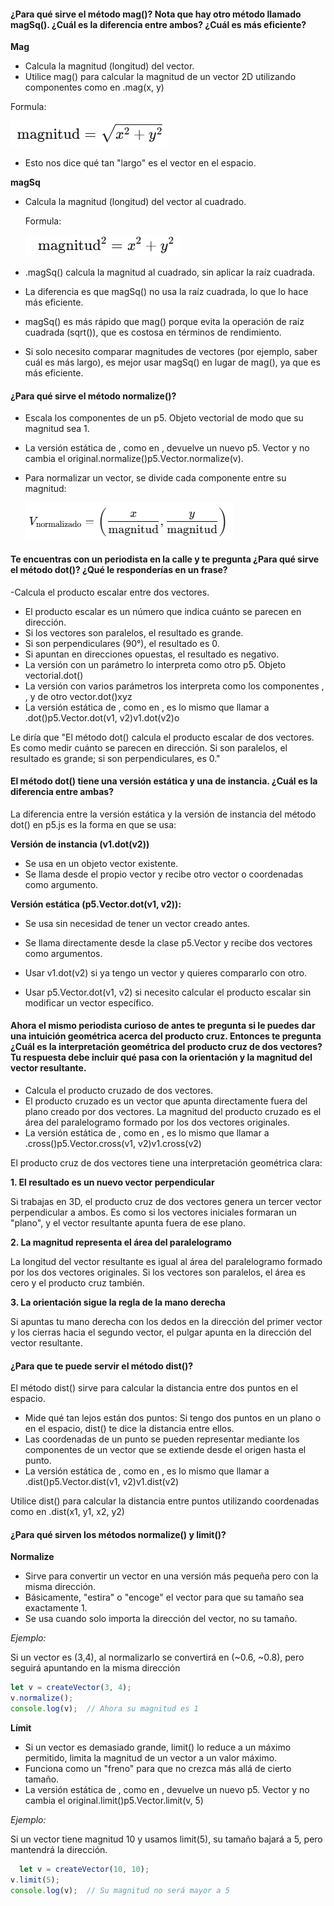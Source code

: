 #### ¿Para qué sirve el método mag()? Nota que hay otro método llamado magSq(). ¿Cuál es la diferencia entre ambos? ¿Cuál es más eficiente?

**Mag**
- Calcula la magnitud (longitud) del vector.
- Utilice mag() para calcular la magnitud de un vector 2D utilizando componentes como en .mag(x, y)

Formula:

![image](../../../../assets/mag.png)
- Esto nos dice qué tan "largo" es el vector en el espacio.
  
**magSq**
- Calcula la magnitud (longitud) del vector al cuadrado.
  
  Formula:

  ![image](../../../../assets/magsq.png)
- .magSq() calcula la magnitud al cuadrado, sin aplicar la raíz cuadrada.

- La diferencia es que magSq() no usa la raíz cuadrada, lo que lo hace más eficiente.
- magSq() es más rápido que mag() porque evita la operación de raíz cuadrada (sqrt()), que es costosa en términos de rendimiento.
- Si solo necesito comparar magnitudes de vectores (por ejemplo, saber cuál es más largo), es mejor usar magSq() en lugar de mag(), ya que es más eficiente.

#### ¿Para qué sirve el método normalize()?
- Escala los componentes de un p5. Objeto vectorial de modo que su magnitud sea 1.
- La versión estática de , como en , devuelve un nuevo p5. Vector y no cambia el original.normalize()p5.Vector.normalize(v).
- Para normalizar un vector, se divide cada componente entre su magnitud:
  
  ![image](../../../../assets/Normalize.png)


#### Te encuentras con un periodista en la calle y te pregunta ¿Para qué sirve el método dot()? ¿Qué le responderías en un frase?
-Calcula el producto escalar entre dos vectores.
- El producto escalar es un número que indica cuánto se parecen en dirección.
- Si los vectores son paralelos, el resultado es grande.
- Si son perpendiculares (90°), el resultado es 0.
- Si apuntan en direcciones opuestas, el resultado es negativo.
- La versión con un parámetro lo interpreta como otro p5. Objeto vectorial.dot()
- La versión con varios parámetros los interpreta como los componentes , , y de otro vector.dot()xyz
- La versión estática de , como en , es lo mismo que llamar a .dot()p5.Vector.dot(v1, v2)v1.dot(v2)o
  
Le diría que "El método dot() calcula el producto escalar de dos vectores. Es como medir cuánto se parecen en dirección. Si son paralelos, el resultado es grande; si son perpendiculares, es 0."

#### El método dot() tiene una versión estática y una de instancia. ¿Cuál es la diferencia entre ambas?
La diferencia entre la versión estática y la versión de instancia del método dot() en p5.js es la forma en que se usa:

**Versión de instancia (v1.dot(v2))**
- Se usa en un objeto vector existente.
- Se llama desde el propio vector y recibe otro vector o coordenadas como argumento.

**Versión estática (p5.Vector.dot(v1, v2)):**
- Se usa sin necesidad de tener un vector creado antes.
- Se llama directamente desde la clase p5.Vector y recibe dos vectores como argumentos.

- Usar v1.dot(v2) si ya tengo un vector y quieres compararlo con otro.
- Usar p5.Vector.dot(v1, v2) si necesito calcular el producto escalar sin modificar un vector específico.
#### Ahora el mismo periodista curioso de antes te pregunta si le puedes dar una intuición geométrica acerca del producto cruz. Entonces te pregunta ¿Cuál es la interpretación geométrica del producto cruz de dos vectores? Tu respuesta debe incluir qué pasa con la orientación y la magnitud del vector resultante.
- Calcula el producto cruzado de dos vectores.
- El producto cruzado es un vector que apunta directamente fuera del plano creado por dos vectores. La magnitud del producto cruzado es el área del paralelogramo formado por los dos vectores originales.
- La versión estática de , como en , es lo mismo que llamar a .cross()p5.Vector.cross(v1, v2)v1.cross(v2)

El producto cruz de dos vectores tiene una interpretación geométrica clara:

**1. El resultado es un nuevo vector perpendicular**

Si trabajas en 3D, el producto cruz de dos vectores genera un tercer vector perpendicular a ambos.
Es como si los vectores iniciales formaran un "plano", y el vector resultante apunta fuera de ese plano.
 
 **2. La magnitud representa el área del paralelogramo**

La longitud del vector resultante es igual al área del paralelogramo formado por los dos vectores originales.
Si los vectores son paralelos, el área es cero y el producto cruz también.

**3. La orientación sigue la regla de la mano derecha**

Si apuntas tu mano derecha con los dedos en la dirección del primer vector y los cierras hacia el segundo vector, el pulgar apunta en la dirección del vector resultante.

#### ¿Para que te puede servir el método dist()?

El método dist() sirve para calcular la distancia entre dos puntos en el espacio.
- Mide qué tan lejos están dos puntos: Si tengo dos puntos en un plano o en el espacio, dist() te dice la distancia entre ellos.
- Las coordenadas de un punto se pueden representar mediante los componentes de un vector que se extiende desde el origen hasta el punto.
- La versión estática de , como en , es lo mismo que llamar a .dist()p5.Vector.dist(v1, v2)v1.dist(v2)

Utilice dist() para calcular la distancia entre puntos utilizando coordenadas como en .dist(x1, y1, x2, y2)

#### ¿Para qué sirven los métodos normalize() y limit()?
**Normalize**
- Sirve para convertir un vector en una versión más pequeña pero con la misma dirección.
- Básicamente, "estira" o "encoge" el vector para que su tamaño sea exactamente 1.
- Se usa cuando solo importa la dirección del vector, no su tamaño.

*Ejemplo:*

Si un vector es (3,4), al normalizarlo se convertirá en (~0.6, ~0.8), pero seguirá apuntando en la misma dirección

```js
let v = createVector(3, 4);
v.normalize();
console.log(v);  // Ahora su magnitud es 1
```

**Límit**
- Si un vector es demasiado grande, limit() lo reduce a un máximo permitido, limita la magnitud de un vector a un valor máximo.
- Funciona como un "freno" para que no crezca más allá de cierto tamaño.
- La versión estática de , como en , devuelve un nuevo p5. Vector y no cambia el original.limit()p5.Vector.limit(v, 5)

*Ejemplo:*

Si un vector tiene magnitud 10 y usamos limit(5), su tamaño bajará a 5, pero mantendrá la dirección.
```js
  let v = createVector(10, 10);
v.limit(5);
console.log(v);  // Su magnitud no será mayor a 5
```
